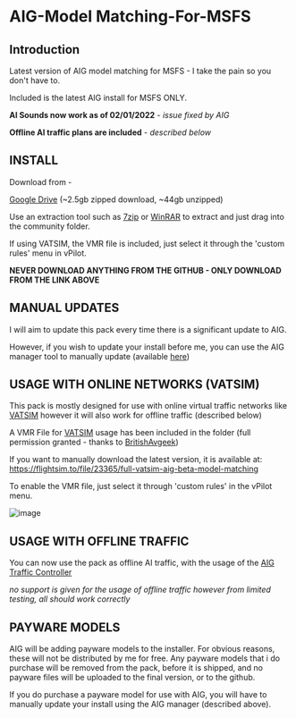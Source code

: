 # AIG-Model Matching-For-MSFS
## Introduction

Latest version of AIG model matching for MSFS -  I take the pain so you don't have to.

Included is the latest AIG install for MSFS ONLY.

**AI Sounds now work as of 02/01/2022** - *issue fixed by AIG*

**Offline AI traffic plans are included** - *described below*
  

## <b>INSTALL</b>

Download from - 

[Google Drive](https://drive.google.com/file/d/1NO5BPKKeAGav4D2msWGozMq_N_qc_kb1/view?usp=sharing)  (~2.5gb zipped download, ~44gb unzipped)

Use an extraction tool such as [7zip](https://www.7-zip.org/) or [WinRAR](https://www.win-rar.com/) to extract and just drag into the community folder. 

If using VATSIM, the VMR file is included, just select it through the 'custom rules' menu in vPilot.

**NEVER  DOWNLOAD ANYTHING FROM THE GITHUB - ONLY DOWNLOAD FROM THE LINK ABOVE**

## MANUAL UPDATES

I will aim to update this pack every time there is a significant update to AIG.

However, if you wish to update your install before me, you can use the AIG manager tool to manually update (available [here](https://www.alpha-india.net/forums/index.php?board=247.0))

## USAGE WITH ONLINE NETWORKS (VATSIM)

This pack is mostly designed for use with online virtual traffic networks like [VATSIM](https://vatsim.net/)  however it will also work for offline traffic (described below)

A VMR File for [VATSIM](https://vatsim.net/) usage has been included in the folder (full permission granted - thanks to [BritishAvgeek](https://www.youtube.com/c/BritishAvgeek)) 

If you want to manually download the latest version, it is available at:  https://flightsim.to/file/23365/full-vatsim-aig-beta-model-matching

To enable the VMR file, just select it through 'custom rules' in the vPilot menu. 

![image](https://user-images.githubusercontent.com/34142670/172803394-104b65f9-48eb-49c0-b121-974a03fe4118.png)


## USAGE WITH OFFLINE TRAFFIC 

You can now use the pack as offline AI traffic, with the usage of the [AIG Traffic Controller](https://www.alpha-india.net/aigfiles/files/Software/AIG_TrafficController.zip)

*no support is given for the usage of offline traffic however from limited testing, all should work correctly*

## PAYWARE MODELS

AIG will be adding payware models to the installer. For obvious reasons, these will not be distributed by me for free.
Any payware models that i do purchase will be removed from the pack, before it is shipped, and no payware files will be uploaded to the final version, or to the github.

If you do purchase a payware model for use with AIG, you will have to manually update your install using the AIG manager (described above).

